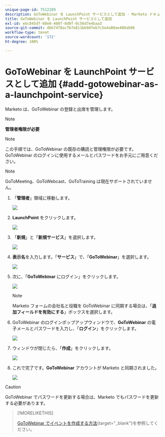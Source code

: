 ```yaml
---
unique-page-id: 7512289
description: GoToWebinar を LaunchPoint サービスとして追加 - Marketo ドキュメント - 製品ドキュメント
title: GoToWebinar を LaunchPoint サービスとして追加
exl-id: ebc845df-68e6-408f-8d0f-0c56d7e4baa3
source-git-commit: dbb7478ac7b7e811bb9dfeb7c5e4a80ae400ab9b
workflow-type: tm+mt
source-wordcount: '172'
ht-degree: 100%

---
```


# GoToWebinar を LaunchPoint サービスとして追加 {#add-gotowebinar-as-a-launchpoint-service}

Marketo は、GoToWebinar の登録と出席を管理します。

>[!NOTE]
>
>**管理者権限が必要**

>[!NOTE]
>
>この手順では、GoToWebinar の既存の購読と管理権限が必要です。GoToWebinar のログインに使用するメールとパスワードをお手元にご用意ください。

>[!NOTE]
>
>GoToMeeting、GoToWebcast、GoToTraining は現在サポートされていません。

1. 「**管理者**」領域に移動します。

   ![](assets/add-gotowebinar-as-a-launchpoint-service-1.png)

1. **LaunchPoint** をクリックします。

   ![](assets/add-gotowebinar-as-a-launchpoint-service-2.png)

1. 「**新規**」と「**新規サービス**」を選択します。

   ![](assets/add-gotowebinar-as-a-launchpoint-service-3.png)

1. **表示名**&#x200B;を入力します。「**サービス**」で、「**GoToWebinar**」を選択します。

   ![](assets/add-gotowebinar-as-a-launchpoint-service-4.png)

1. 次に、「**GoToWebinar** にログイン」をクリックします。

   ![](assets/add-gotowebinar-as-a-launchpoint-service-5.png)

   >[!NOTE]
   >
   >Marketo フォームの会社名と役職を GoToWebinar に同期する場合は、「**追加フィールドを有効にする**」ボックスを選択します。

1. GoToWebinar のログインポップアップウィンドウで、**GoToWebinar** の電子メールとパスワードを入力し、「**ログイン**」をクリックします。

   ![](assets/add-gotowebinar-as-a-launchpoint-service-6.png)

1. ウィンドウが閉じたら、「**作成**」をクリックします。

   ![](assets/add-gotowebinar-as-a-launchpoint-service-7.png)

1. これで完了です。**GoToWebinar** アカウントが Marketo と同期されました。

   ![](assets/add-gotowebinar-as-a-launchpoint-service-8.png)

>[!CAUTION]
>
>GoToWebinar でパスワードを更新する場合は、Marketo でもパスワードを更新する必要があります。

>[!MORELIKETHIS]
>
>[GoToWebinar でイベントを作成する方法](/help/marketo/product-docs/demand-generation/events/create-an-event/create-an-event-with-gotowebinar.md){target=&quot;_blank&quot;}を参照してください。
